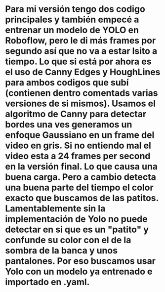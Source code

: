 # Para mi versión tengo dos codigo principales y también empecé a entrenar un modelo de YOLO en Roboflow, pero le di más frames por segundo así que no va a estar lsito a tiempo. Lo que si está por ahora es el uso de Canny Edges y HoughLines para ambos codigos que subí (contienen dentro comentads varias versiones de si mismos). Usamos el algoritmo de Canny para detectar bordes una ves generamos un enfoque Gaussiano en un frame del video en gris. Si no entiendo mal el video esta a 24 frames per second en la versión final. Lo que causa una buena carga. Pero a cambio detecta una buena parte del tiempo el color exacto que buscamos de las patitos. Lamentablemente sin la implementación de Yolo no puede detectar en si que es un "patito" y confunde su color con el de la sombra de la banca y unos pantalones. Por eso buscamos usar Yolo con un modelo ya entrenado e importado en .yaml.